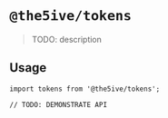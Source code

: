 # `@the5ive/tokens`

> TODO: description

## Usage

```
import tokens from '@the5ive/tokens';

// TODO: DEMONSTRATE API
```
